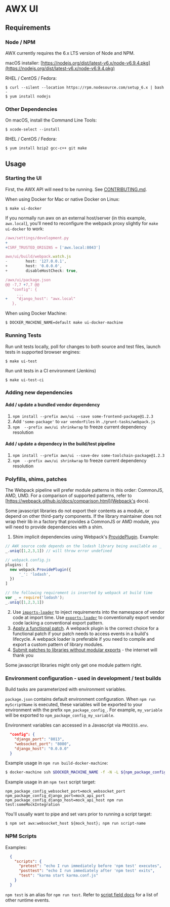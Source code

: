 # AWX UI

## Requirements

### Node / NPM

AWX currently requires the 6.x LTS version of Node and NPM.

macOS installer: [https://nodejs.org/dist/latest-v6.x/node-v6.9.4.pkg](https://nodejs.org/dist/latest-v6.x/node-v6.9.4.pkg)

RHEL / CentOS / Fedora:

```
$ curl --silent --location https://rpm.nodesource.com/setup_6.x | bash -
$ yum install nodejs
```

### Other Dependencies

On macOS, install the Command Line Tools:

```
$ xcode-select --install
```

RHEL / CentOS / Fedora:

```
$ yum install bzip2 gcc-c++ git make
```

## Usage

### Starting the UI

First, the AWX API will need to be running. See [CONTRIBUTING.md](../../CONTRIBUTING.md).

When using Docker for Mac or native Docker on Linux:

```
$ make ui-docker
```

If you normally run awx on an external host/server (in this example, `awx.local`),
you'll need to reconfigure the webpack proxy slightly for `make ui-docker` to
work:

```javascript
/awx/settings/development.py
+
+CSRF_TRUSTED_ORIGINS = ['awx.local:8043']

awx/ui/build/webpack.watch.js
-        host: '127.0.0.1',
+        host: '0.0.0.0',
+        disableHostCheck: true,

/awx/ui/package.json
@@ -7,7 +7,7 @@
   "config": {
     ...
+    "django_host": "awx.local"
   },
```

When using Docker Machine:

```
$ DOCKER_MACHINE_NAME=default make ui-docker-machine
```

### Running Tests

Run unit tests locally, poll for changes to both source and test files, launch tests in supported browser engines:

```
$ make ui-test
```

Run unit tests in a CI environment (Jenkins)

```
$ make ui-test-ci
```

### Adding new dependencies


#### Add / update a bundled vendor dependency

1. `npm install --prefix awx/ui --save some-frontend-package@1.2.3`
2. Add `'some-package'` to `var vendorFiles` in `./grunt-tasks/webpack.js`
3. `npm  --prefix awx/ui shrinkwrap` to freeze current dependency resolution

#### Add / update a dependecy in the build/test pipeline

1. `npm install --prefix awx/ui --save-dev some-toolchain-package@1.2.3`
2. `npm  --prefix awx/ui shrinkwrap` to freeze current dependency resolution

### Polyfills, shims, patches

The Webpack pipeline will prefer module patterns in this order: CommonJS, AMD, UMD. For a comparison of supported patterns, refer to [https://webpack.github.io/docs/comparison.html](Webpack's docs).

Some javascript libraries do not export their contents as a module, or depend on other third-party components. If the library maintainer does not wrap their lib in a factory that provides a CommonJS or AMD module, you will need to provide dependencies with a shim.

1. Shim implicit dependencies using Webpack's [ProvidePlugin](https://github.com/webpack/webpack/blob/006d59500de0493c4096d5d4cecd64eb12db2b95/lib/ProvidePlugin.js). Example:

```js
// AWX source code depends on the lodash library being available as _
_.uniq([1,2,3,1]) // will throw error undefined
```

```js
// webpack.config.js
plugins: [
  new webpack.ProvidePlugin({
      '_': 'lodash',
  })
]
```

```js
// the following requirement is inserted by webpack at build time
var _ = require('lodash');
_.uniq([1,2,3,1])
```

2. Use [`imports-loader`](https://webpack.github.io/docs/shimming-modules.html#importing) to inject requirements into the namespace of vendor code at import time. Use [`exports-loader`](https://webpack.github.io/docs/shimming-modules.html#exporting) to conventionally export vendor code lacking a conventional export pattern.
3. [Apply a functional patch](https://gist.github.com/leigh-johnson/070159d3fd780d6d8da6e13625234bb3). A webpack plugin is the correct choice for a functional patch if your patch needs to access events in a build's lifecycle. A webpack loader is preferable if you need to compile and export a custom pattern of library modules.
4. [Submit patches to libraries without modular exports](https://github.com/leigh-johnson/ngToast/commit/fea95bb34d27687e414619b4f72c11735d909f93) - the internet will thank you

Some javascript libraries might only get one module pattern right.

### Environment configuration - used in development / test builds

Build tasks are parameterized with environment variables.

`package.json` contains default environment configuration. When `npm run myScriptName` is executed, these variables will be exported to your environment with the prefix `npm_package_config_`. For example, `my_variable` will be exported to `npm_package_config_my_variable`.

Environment variables can accessed in a Javascript via `PROCESS.env`.

``` json
  "config": {
    "django_port": "8013",
    "websocket_port": "8080",
    "django_host": "0.0.0.0"
  }
```

Example usage in `npm run build-docker-machine`:

```bash
$ docker-machine ssh $DOCKER_MACHINE_NAME -f -N -L ${npm_package_config_websocket_port}:localhost:${npm_package_config_websocket_port}; ip=$(docker-machine ip $DOCKER_MACHINE_NAME); echo npm set awx:django_host ${ip}; $ grunt dev
```

Example usage in an `npm test` script target:

```
npm_package_config_websocket_port=mock_websocket_port npm_package_config_django_port=mock_api_port npm_package_config_django_host=mock_api_host npm run test:someMockIntegration
```

You'll usually want to pipe and set vars prior to running a script target:
```
$ npm set awx:websocket_host ${mock_host}; npm run script-name
```

### NPM Scripts

Examples:
```json
  {
    "scripts": {
      "pretest": "echo I run immediately before 'npm test' executes",
      "posttest": "echo I run immediately after 'npm test' exits",
      "test": "karma start karma.conf.js"
    }
  }
```

`npm test` is an alias for `npm run test`. Refer to [script field docs](https://docs.npmjs.com/misc/scripts) for a list of other runtime events.

